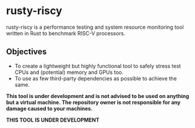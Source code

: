 # rusty-riscy

rusty-riscy is a performance testing and system resource monitoring tool written in Rust to benchmark RISC-V processors. 

## Objectives

- To create a lightweight but highly functional tool to safely stress test CPUs and (potential) memory and GPUs too.
- To use as few third-party dependencies as possible to achieve the same.

**This tool is under development and is not advised to be used on anything but a virtual machine. The repository owner is not responsible for any damage caused to your machines.**

**THIS TOOL IS UNDER DEVELOPMENT**
